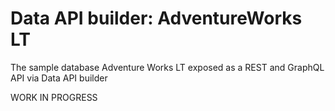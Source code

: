 # Data API builder: AdventureWorks LT

The sample database Adventure Works LT exposed as a REST and GraphQL API via Data API builder

WORK IN PROGRESS
